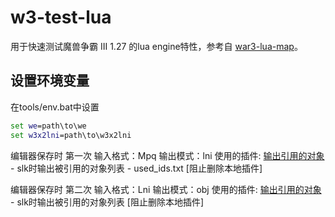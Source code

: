 # w3-test-lua

用于快速测试魔兽争霸 III 1.27 的lua engine特性，参考自 [war3-lua-map](https://github.com/sumneko/war3-lua-map)。

## 设置环境变量
在tools/env.bat中设置
```bat
set we=path\to\we
set w3x2lni=path\to\w3x2lni
```

编辑器保存时 第一次
输入格式：Mpq
输出模式：lni
使用的插件:
[输出引用的对象](本地) - slk时输出被引用的对象列表 - used_ids.txt
[阻止删除本地插件]

编辑器保存时 第二次
输入格式：Lni
输出模式：obj
使用的插件:
[输出引用的对象](本地) - slk时输出被引用的对象列表
[阻止删除本地插件]